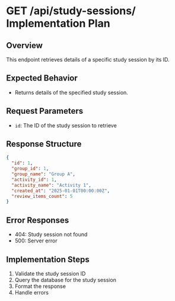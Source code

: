 # GET /api/study-sessions/<id> Implementation Plan

## Overview
This endpoint retrieves details of a specific study session by its ID.

## Expected Behavior
- Returns details of the specified study session.

## Request Parameters
- `id`: The ID of the study session to retrieve

## Response Structure
```json
{
  "id": 1,
  "group_id": 1,
  "group_name": "Group A",
  "activity_id": 1,
  "activity_name": "Activity 1",
  "created_at": "2025-01-01T00:00:00Z",
  "review_items_count": 5
}
```

## Error Responses
- 404: Study session not found
- 500: Server error

## Implementation Steps
1. Validate the study session ID
2. Query the database for the study session
3. Format the response
4. Handle errors
